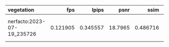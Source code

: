 | vegetation                 |      fps |    lpips |    psnr |     ssim | ckpt_path                                                                           |    fps_std |   lpips_std |   psnr_std |   ssim_std |   num_rays_per_sec |   num_rays_per_sec_std |
|:---------------------------|---------:|---------:|--------:|---------:|:------------------------------------------------------------------------------------|-----------:|------------:|-----------:|-----------:|-------------------:|-----------------------:|
| nerfacto:2023-07-19_235726 | 0.121905 | 0.345557 | 18.7965 | 0.486716 | outputs/vegetation/nerfacto/2023-07-19_235726/nerfstudio_models/step-000029999.ckpt | 0.00474036 |   0.0473418 |   0.803617 |  0.0506391 |            84260.9 |                3276.54 |